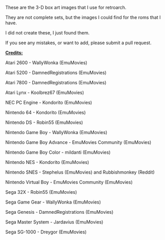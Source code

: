 These are the 3-D box art images that I use for retroarch. 

They are not complete sets, but the images I could find for the roms that I have.

I did not create these, I just found them.

If you see any mistakes, or want to add, please submit a pull request.

<ins>**Credits:**</ins>

Atari 2600 - WallyWonka (EmuMovies)

Atari 5200 - DamnedRegistrations (EmuMovies)

Atari 7800 - DamnedRegistrations (EmuMovies)

Atari Lynx - Koolbrez67 (EmuMovies)

NEC PC Engine - Kondorito (EmuMovies)

Nintendo 64 - Kondorito (EmuMovies)

Nintendo DS - Robin55 (EmuMovies)

Nintendo Game Boy - WallyWonka (EmuMovies)

Nintendo Game Boy Advance - EmuMovies Community (EmuMovies)

Nintendo Game Boy Color - mildanti (EmuMovies)

Nintendo NES - Kondorito (EmuMovies)

Nintendo SNES - Stephelus (EmuMovies) and Rubbishmonkey (Reddit)

Nintendo Virtual Boy - EmuMovies Community (EmuMovies)

Sega 32X - Robin55 (EmuMovies)

Sega Game Gear - WallyWonka (EmuMovies)

Sega Genesis - DamnedRegistrations (EmuMovies)

Sega Master System - Jardavius (EmuMovies)

Sega SG-1000 - Dreygor (EmuMovies)